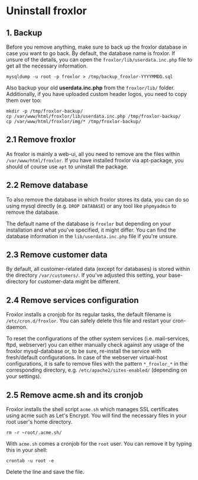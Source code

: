 # Uninstall froxlor

## 1. Backup

Before you remove anything, make sure to back up the froxlor database in case you want to go back. By default, the database name is froxlor. If unsure of the details, you can open the `froxlor/lib/userdata.inc.php` file to get all the necessary information.

```shell
mysqldump -u root -p froxlor > /tmp/backup_froxlor-YYYYMMDD.sql
```

Also backup your old **userdata.inc.php** from the `froxlor/lib/` folder. Additionally, if you have uploaded custom header logos, you need to copy them over too:

```shell
mkdir -p /tmp/froxlor-backup/
cp /var/www/html/froxlor/lib/userdata.inc.php /tmp/froxlor-backup/
cp /var/www/html/froxlor/img/* /tmp/froxlor-backup/
```


## 2.1 Remove froxlor

As froxlor is mainly a web-ui, all you need to remove are the files within `/var/www/html/froxlor`. If you have installed froxlor via apt-package, you should of course use `apt` to uninstall the package.

## 2.2 Remove database

To also remove the database in which froxlor stores its data, you can do so using mysql directly (e.g. `DROP DATABASE`) or any tool like `phpmyadmin` to remove the database.

The default name of the database is `froxlor` but depending on your installation and what you've specified, it might differ. You can find the database information in the `lib/userdata.inc.php` file if you're unsure.

## 2.3 Remove customer data

By default, all customer-related data (except for databases) is stored within the directory `/var/customers/`. If you've adjusted this setting, your base-directory for customer-data might be different.

## 2.4 Remove services configuration

Froxlor installs a cronjob for its regular tasks, the default filename is `/etc/cron.d/froxlor`. You can safely delete this file and restart your cron-daemon.

To reset the configurations of the other system services (i.e. mail-services, ftpd, webserver) you can either manually check against any usage of the froxlor mysql-database or, to be sure, re-install the service with fresh/default configurations. In case of the webserver virtual-host configurations, it is safe to remove files with the pattern `*_froxlor_*` in the corresponding directory, e.g. `/etc/apache2/sites-enabled/` (depending on your settings).

## 2.5 Remove acme.sh and its cronjob

Froxlor installs the shell script `acme.sh` which manages SSL certificates using acme such as Let's Encrypt. You will find the necessary files in your root user's home directory.

```shell
rm -r ~root/.acme.sh/
```

With `acme.sh` comes a cronjob for the `root` user. You can remove it by typing this in your shell:
```shell
crontab -u root -e
```

Delete the line and save the file.
